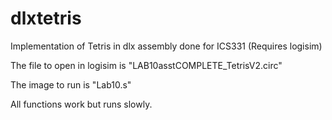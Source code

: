 # dlxtetris
Implementation of Tetris in dlx assembly done for ICS331 (Requires logisim)

The file to open in logisim is "LAB10asstCOMPLETE_TetrisV2.circ"

The image to run is "Lab10.s"

All functions work but runs slowly.
